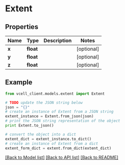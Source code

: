# Extent


## Properties
Name | Type | Description | Notes
------------ | ------------- | ------------- | -------------
**x** | **float** |  | [optional] 
**y** | **float** |  | [optional] 
**z** | **float** |  | [optional] 

## Example

```python
from vcell_client.models.extent import Extent

# TODO update the JSON string below
json = "{}"
# create an instance of Extent from a JSON string
extent_instance = Extent.from_json(json)
# print the JSON string representation of the object
print Extent.to_json()

# convert the object into a dict
extent_dict = extent_instance.to_dict()
# create an instance of Extent from a dict
extent_form_dict = extent.from_dict(extent_dict)
```
[[Back to Model list]](../README.md#documentation-for-models) [[Back to API list]](../README.md#documentation-for-api-endpoints) [[Back to README]](../README.md)


